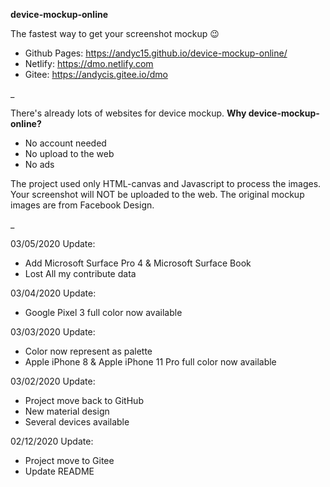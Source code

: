 **device-mockup-online**

The fastest way to get your screenshot mockup 😉

- Github Pages: https://andyc15.github.io/device-mockup-online/
- Netlify: https://dmo.netlify.com
- Gitee: https://andycis.gitee.io/dmo

_

There's already lots of websites for device mockup. **Why device-mockup-online?**

- No account needed
- No upload to the web
- No ads

The project used only HTML-canvas and Javascript to process the images. Your screenshot will NOT be uploaded to the web. The original mockup images are from Facebook Design.

_

03/05/2020 Update:

- Add Microsoft Surface Pro 4 & Microsoft Surface Book
- Lost All my contribute data

03/04/2020 Update:

- Google Pixel 3 full color now available

03/03/2020 Update:

- Color now represent as palette
- Apple iPhone 8 & Apple iPhone 11 Pro full color now available

03/02/2020 Update:

- Project move back to GitHub
- New material design
- Several devices available

02/12/2020 Update:

- Project move to Gitee
- Update README
